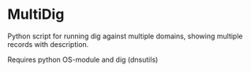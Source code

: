 # MultiDig
Python script for running dig against multiple domains, showing multiple records with description.

Requires python OS-module and dig (dnsutils)

